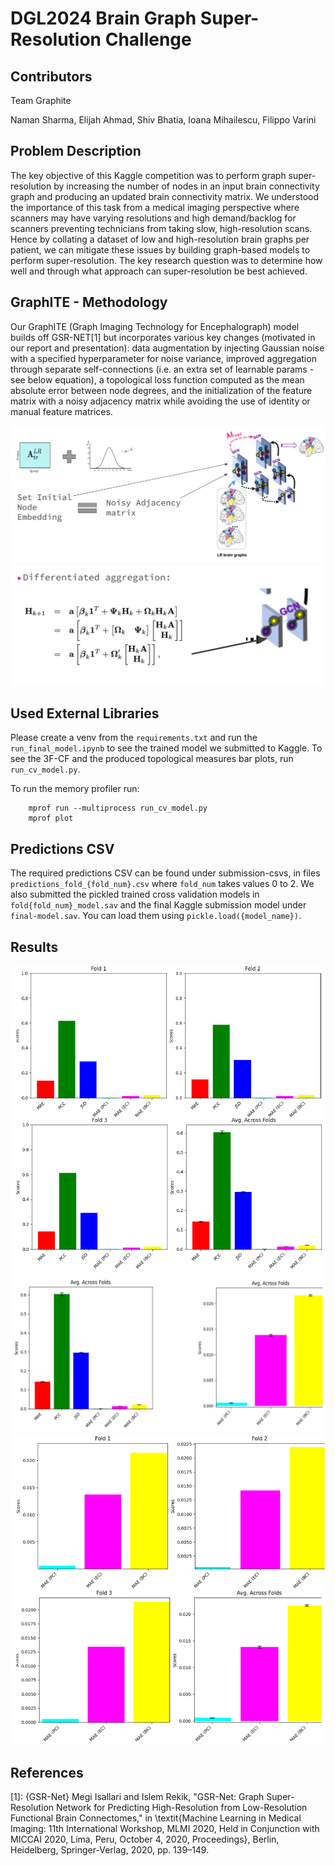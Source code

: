 # DGL2024 Brain Graph Super-Resolution Challenge

## Contributors

Team Graphite

Naman Sharma,
Elijah Ahmad,
Shiv Bhatia,
Ioana Mihailescu,
Filippo Varini 


## Problem Description

The key objective of this Kaggle competition was to perform graph super-resolution by increasing the number of nodes in an input brain connectivity graph and producing an updated brain connectivity matrix. We understood the importance of this task from a medical imaging perspective where scanners may have varying resolutions and high demand/backlog for scanners preventing technicians from taking slow, high-resolution scans. Hence by collating a dataset of low and high-resolution brain graphs per patient, we can mitigate these issues by building graph-based models to perform super-resolution. The key research question was to determine how well and through what approach can super-resolution be best achieved. 

## GraphITE - Methodology

Our GraphITE (Graph Imaging
Technology for Encephalograph) model builds off GSR-NET[1] but incorporates various key changes (motivated in our report and presentation): data augmentation by injecting Gaussian noise with a specified hyperparameter for noise variance, improved aggregation through separate self-connections (i.e. an extra set of learnable params - see below equation), a topological loss function computed as the mean absolute error between node degrees, and the initialization of the feature matrix with a noisy adjacency matrix while avoiding the use of identity or manual feature matrices.

![Alt text](img/data%20augmentation.png)
![Alt text](img/updated%20aggregation.png)


## Used External Libraries

Please create a venv from the `requirements.txt` and run the `run_final_model.ipynb` to see the trained model we submitted to Kaggle.
To see the 3F-CF and the produced topological measures bar plots, run `run_cv_model.py`.

To run the memory profiler run:
```
    mprof run --multiprocess run_cv_model.py 
    mprof plot
```
## Predictions CSV
The required predictions CSV can be found under submission-csvs, in files `predictions_fold_{fold_num}.csv` where `fold_num` takes values 0 to 2. We also submitted the pickled trained cross validation models in `fold{fold_num}_model.sav` and the final Kaggle submission model under `final-model.sav`. You can load them using `pickle.load({model_name})`.

## Results

![Alt text](img/all_plots.png)
![Alt text](img/avg_plots.png)
![Alt text](img/mae_plots.png)


## References

[1]: {GSR-Net} Megi Isallari and Islem Rekik, "GSR-Net: Graph Super-Resolution Network for Predicting High-Resolution from Low-Resolution Functional Brain Connectomes," in \textit{Machine Learning in Medical Imaging: 11th International Workshop, MLMI 2020, Held in Conjunction with MICCAI 2020, Lima, Peru, October 4, 2020, Proceedings}, Berlin, Heidelberg, Springer-Verlag, 2020, pp. 139–149. 
